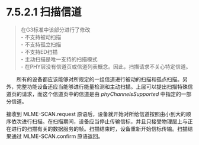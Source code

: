# 7.5.2.1 扫描信道
>在G3标准中该部分进行了修改
<br>- 不支持被动扫描
<br>- 不支持孤立扫描
<br>- 不支持ED扫描
<br>- 主动扫描是唯一支持的扫描模式
<br>- 在PHY层没有信道页或信道列表概念。因此，扫描请求不关心特定信道。


　　所有的设备都应该能够对所规定的一组信道进行被动的扫描和孤点扫描。另外，完整功能设备还应当能够进行能量检测和主动扫描。上层可以提出扫描特殊信道页的请求，而这个信道页中的信道是由 *phyChannelsSupported* 中指定的一部分信道。

  接收到 MLME-SCAN.request 原语后，设备就开始对所给信道按照由小到大的顺序依次进行扫描。在扫描期间，设备应当停止传输信标，并且只接受物理层上与正在进行的扫描有关的数据服务的帧。扫描结束时，设备重新开始信标传输。扫描结果通过 MLME-SCAN.confirm 原语返回。
